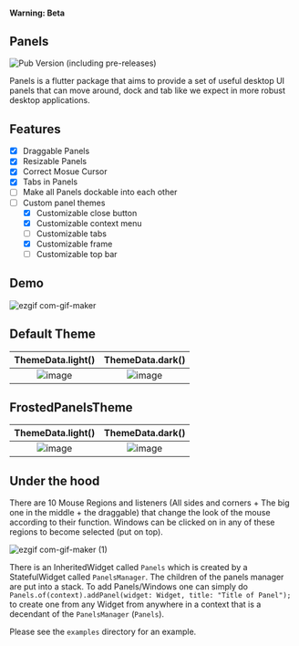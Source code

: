#### Warning: Beta
## Panels
![Pub Version (including pre-releases)](https://img.shields.io/pub/v/panels?include_prereleases&style=flat-square)

Panels is a flutter package that aims to provide a set of useful desktop UI panels that can move around, dock and tab like we expect in more robust desktop applications.

## Features
- [x] Draggable Panels
- [x] Resizable Panels
- [x] Correct Mosue Cursor
- [x] Tabs in Panels
- [ ] Make all Panels dockable into each other
- [ ] Custom panel themes
  - [x] Customizable close button
  - [x] Customizable context menu
  - [ ] Customizable tabs
  - [x] Customizable frame
  - [ ] Customizable top bar

## Demo

![ezgif com-gif-maker](https://user-images.githubusercontent.com/19771356/118943560-08258480-b954-11eb-86bf-8e3c8c6277dd.gif)

## Default Theme
| ThemeData.light() | ThemeData.dark() |
|:-----------------:|:----------------:|
|![image](https://user-images.githubusercontent.com/19771356/118945284-9bab8500-b955-11eb-82dd-4759929317d3.png)|![image](https://user-images.githubusercontent.com/19771356/118945533-d3b2c800-b955-11eb-803e-34acb6b93baf.png)|

## FrostedPanelsTheme
| ThemeData.light() | ThemeData.dark() |
|:-----------------:|:----------------:|
|![image]()         |![image]()        |
## Under the hood
There are 10 Mouse Regions and listeners (All sides and corners + The big one in the middle + the draggable) that change the look of the mouse according to their function. Windows can be clicked on in any of these regions to become selected (put on top).

![ezgif com-gif-maker (1)](https://user-images.githubusercontent.com/19771356/118943590-0eb3fc00-b954-11eb-9a5f-50dc9f5fbc3d.gif)

There is an InheritedWidget called `Panels` which is created by a StatefulWidget called `PanelsManager`.
The children of the panels manager are put into a stack. To add Panels/Windows one can simply do `Panels.of(context).addPanel(widget: Widget, title: "Title of Panel");` to create one from any Widget from anywhere in a context that is a decendant of the `PanelsManager` (`Panels`).

Please see the `examples` directory for an example.

